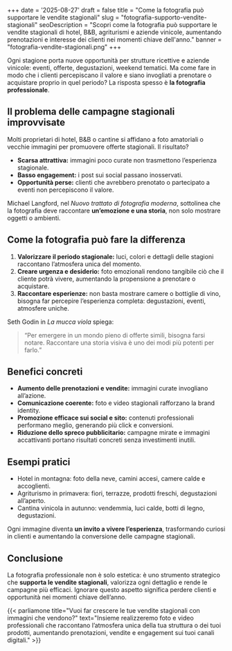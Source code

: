 +++
date = '2025-08-27'
draft = false
title = "Come la fotografia può supportare le vendite stagionali"
slug = "fotografia-supporto-vendite-stagionali"
seoDescription = "Scopri come la fotografia può supportare le vendite stagionali di hotel, B&B, agriturismi e aziende vinicole, aumentando prenotazioni e interesse dei clienti nei momenti chiave dell'anno."
banner = "fotografia-vendite-stagionali.png"
+++

Ogni stagione porta nuove opportunità per strutture ricettive e aziende vinicole: eventi, offerte, degustazioni, weekend tematici. Ma come fare in modo che i clienti percepiscano il valore e siano invogliati a prenotare o acquistare proprio in quel periodo? La risposta spesso è **la fotografia professionale**.

## Il problema delle campagne stagionali improvvisate

Molti proprietari di hotel, B&B o cantine si affidano a foto amatoriali o vecchie immagini per promuovere offerte stagionali. Il risultato?

- **Scarsa attrattiva:** immagini poco curate non trasmettono l’esperienza stagionale.
- **Basso engagement:** i post sui social passano inosservati.
- **Opportunità perse:** clienti che avrebbero prenotato o partecipato a eventi non percepiscono il valore.

Michael Langford, nel *Nuovo trattato di fotografia moderna*, sottolinea che la fotografia deve raccontare **un’emozione e una storia**, non solo mostrare oggetti o ambienti.

## Come la fotografia può fare la differenza

1. **Valorizzare il periodo stagionale:** luci, colori e dettagli delle stagioni raccontano l’atmosfera unica del momento.
2. **Creare urgenza e desiderio:** foto emozionali rendono tangibile ciò che il cliente potrà vivere, aumentando la propensione a prenotare o acquistare.
3. **Raccontare esperienze:** non basta mostrare camere o bottiglie di vino, bisogna far percepire l’esperienza completa: degustazioni, eventi, atmosfere uniche.

Seth Godin in *La mucca viola* spiega:
> “Per emergere in un mondo pieno di offerte simili, bisogna farsi notare. Raccontare una storia visiva è uno dei modi più potenti per farlo.”

## Benefici concreti

- **Aumento delle prenotazioni e vendite:** immagini curate invogliano all’azione.
- **Comunicazione coerente:** foto e video stagionali rafforzano la brand identity.
- **Promozione efficace sui social e sito:** contenuti professionali performano meglio, generando più click e conversioni.
- **Riduzione dello spreco pubblicitario:** campagne mirate e immagini accattivanti portano risultati concreti senza investimenti inutili.

## Esempi pratici

- Hotel in montagna: foto della neve, camini accesi, camere calde e accoglienti.
- Agriturismo in primavera: fiori, terrazze, prodotti freschi, degustazioni all’aperto.
- Cantina vinicola in autunno: vendemmia, luci calde, botti di legno, degustazioni.

Ogni immagine diventa **un invito a vivere l’esperienza**, trasformando curiosi in clienti e aumentando la conversione delle campagne stagionali.

## Conclusione

La fotografia professionale non è solo estetica: è uno strumento strategico che **supporta le vendite stagionali**, valorizza ogni dettaglio e rende le campagne più efficaci. Ignorare questo aspetto significa perdere clienti e opportunità nei momenti chiave dell’anno.

{{< parliamone title="Vuoi far crescere le tue vendite stagionali con immagini che vendono?" text="Insieme realizzeremo foto e video professionali che raccontano l’atmosfera unica della tua struttura o dei tuoi prodotti, aumentando prenotazioni, vendite e engagement sui tuoi canali digitali." >}}